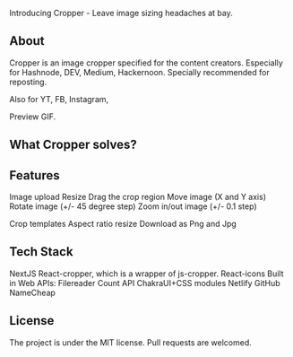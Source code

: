 Introducing Cropper - Leave image sizing headaches at bay.

## About

Cropper is an image cropper specified for the content creators. Especially for Hashnode, DEV, Medium, Hackernoon.
Specially recommended for reposting.

Also for YT, FB, Instagram,

Preview GIF.

## What Cropper solves?

## Features

Image upload
Resize
Drag the crop region
Move image (X and Y axis)
Rotate image (+/- 45 degree step)
Zoom in/out image (+/- 0.1 step)

Crop templates
Aspect ratio resize
Download as Png and Jpg

## Tech Stack

NextJS
React-cropper, which is a wrapper of js-cropper.
React-icons
Built in Web APIs: Filereader
Count API
ChakraUI+CSS modules
Netlify
GitHub
NameCheap

## License

The project is under the MIT license.
Pull requests are welcomed.
